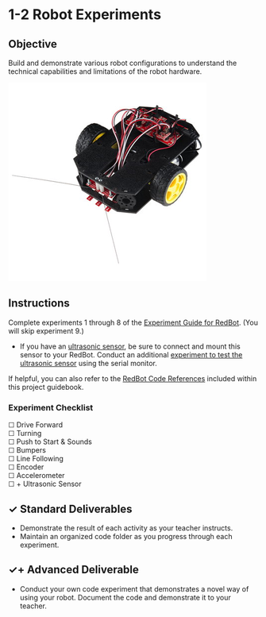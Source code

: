 # 1-2 Robot Experiments

## Objective

Build and demonstrate various robot configurations to understand the technical capabilities and limitations of the robot hardware.

![](../../.gitbook/assets/redbot%20%281%29.jpg)

## Instructions

Complete experiments 1 through 8 of the [Experiment Guide for RedBot](https://learn.sparkfun.com/tutorials/experiment-guide-for-redbot-with-shadow-chassis). \(You will skip experiment 9.\)

* If you have an [ultrasonic sensor](), be sure to connect and mount this sensor to your RedBot. Conduct an additional [experiment to test the ultrasonic sensor]() using the serial monitor.

If helpful, you can also refer to the [RedBot Code References](https://cxd.gitbooks.io/robotics-project/content/redbot-code-references.html) included within this project guidebook.

### Experiment Checklist

☐ Drive Forward  
☐ Turning  
☐ Push to Start & Sounds  
☐ Bumpers  
☐ Line Following  
☐ Encoder  
☐ Accelerometer  
☐ + Ultrasonic Sensor

## ✓ Standard Deliverables

* Demonstrate the result of each activity as your teacher instructs.
* Maintain an organized code folder as you progress through each experiment.

## ✓+ Advanced Deliverable

* Conduct your own code experiment that demonstrates a novel way of using your robot. Document the code and demonstrate it to your teacher.

